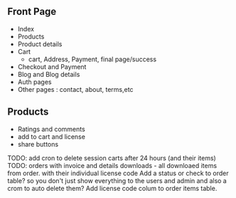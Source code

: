 ## Front Page
- Index
- Products
- Product details
- Cart
  - cart, Address, Payment, final page/success
- Checkout and Payment
- Blog and Blog details
- Auth pages
- Other pages : contact, about, terms,etc

## Products
- Ratings and comments
- add to cart and license 
- share buttons

<!-- Change related post from slider in product details -->
TODO: add cron to delete session carts after 24 hours (and their items)
TODO: orders with invoice and details 
downloads - all downloaed items from order. with their individual license code
Add a status or check to order table? so you don't just show everything to the users and admin and also a crom to auto delete them?
Add license code colum to order items table. 
